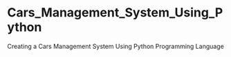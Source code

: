 # Cars_Management_System_Using_Python
Creating a Cars Management System Using Python Programming Language 
